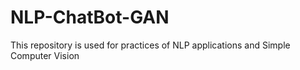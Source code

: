 # NLP-ChatBot-GAN
This repository is used for practices of NLP applications and Simple Computer Vision
